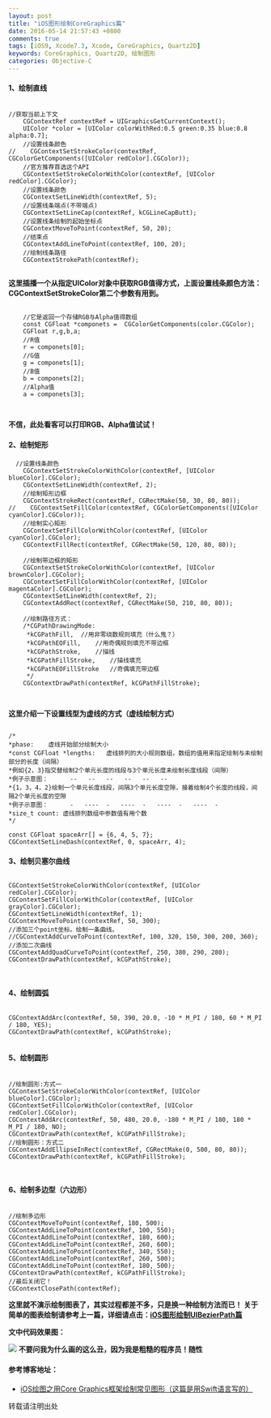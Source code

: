 ```yaml
---
layout: post
title: "iOS图形绘制CoreGraphics篇"
date: 2016-05-14 21:57:43 +0800
comments: true
tags: [iOS9, Xcode7.3, Xcode, CoreGraphics, Quartz2D]
keywords: CoreGraphics, Quartz2D, 绘制图形
categories: Objective-C
---
```


#### 1、绘制直线

```

//获取当前上下文
    CGContextRef contextRef = UIGraphicsGetCurrentContext();
    UIColor *color = [UIColor colorWithRed:0.5 green:0.35 blue:0.8 alpha:0.7];
    //设置线条颜色
//    CGContextSetStrokeColor(contextRef, CGColorGetComponents([UIColor redColor].CGColor));
    //官方推荐首选这个API
    CGContextSetStrokeColorWithColor(contextRef, [UIColor redColor].CGColor);
    //设置线条颜色
    CGContextSetLineWidth(contextRef, 5);
    //设置线条端点(不带端点)
    CGContextSetLineCap(contextRef, kCGLineCapButt);
    //设置线条绘制的起始坐标点
    CGContextMoveToPoint(contextRef, 50, 20);
    //结束点
    CGContextAddLineToPoint(contextRef, 100, 20);
    //绘制线条路径
    CGContextStrokePath(contextRef);
    
```
<!--more-->
**这里插播一个从指定UIColor对象中获取RGB值得方式，上面设置线条颜色方法：CGContextSetStrokeColor第二个参数有用到。**

```

    //它是返回一个存储RGB与Alpha值得数组
    const CGFloat *componets =  CGColorGetComponents(color.CGColor);
    CGFloat r,g,b,a;
    //R值
    r = componets[0];
    //G值
    g = componets[1];
    //B值
    b = componets[2];
    //Alpha值
    a = componets[3];

    

```

**不信，此处看客可以打印RGB、Alpha值试试！**

#### 2、绘制矩形

```
  //设置线条颜色
    CGContextSetStrokeColorWithColor(contextRef, [UIColor blueColor].CGColor);
    CGContextSetLineWidth(contextRef, 2);
    //绘制矩形边框
    CGContextStrokeRect(contextRef, CGRectMake(50, 30, 80, 80));
//    CGContextSetFillColor(contextRef, CGColorGetComponents([UIColor cyanColor].CGColor));
    //绘制实心矩形
    CGContextSetFillColorWithColor(contextRef, [UIColor cyanColor].CGColor);
    CGContextFillRect(contextRef, CGRectMake(50, 120, 80, 80));

    //绘制带边框的矩形
    CGContextSetStrokeColorWithColor(contextRef, [UIColor brownColor].CGColor);
    CGContextSetFillColorWithColor(contextRef, [UIColor magentaColor].CGColor);
    CGContextSetLineWidth(contextRef, 2);
    CGContextAddRect(contextRef, CGRectMake(50, 210, 80, 80));
    
    //绘制路径方式：
    /*CGPathDrawingMode:
     *kCGPathFill,  //用非零绕数规则填充（什么鬼？）
     *kCGPathEOFill,    //用奇偶规则填充不带边框
     *kCGPathStroke,    //描线
     *kCGPathFillStroke,    //描线填充
     *kCGPathEOFillStroke   //奇偶填充带边框
     */
    CGContextDrawPath(contextRef, kCGPathFillStroke);
    
    
```

 **这里介绍一下设置线型为虚线的方式（虚线绘制方式）**
 

```

/*
*phase:    虚线开始部分绘制大小
*const CGFloat *lengths:   虚线排列的大小规则数组，数组的值用来指定绘制与未绘制部分的长度（间隔）
*例如{2，3}指交替绘制2个单元长度的线段与3个单元长度未绘制长度线段（间隙）
*例子示意图：      --   --   --   --   --   --
*{1，3，4，2}绘制一个单元长度线段，间隔3个单元长度空隙，接着绘制4个长度的线段，间隔2个单元长度的空隙
*例子示意图：      -   ----  -   ----  -   ----  -   ----  -
*size_t count: 虚线排列数组中参数值有用个数
*/
 
const CGFloat spaceArr[] = {6, 4, 5, 7};
CGContextSetLineDash(contextRef, 0, spaceArr, 4);

```

 
#### 3、绘制贝塞尔曲线
 
 
```
 
CGContextSetStrokeColorWithColor(contextRef, [UIColor redColor].CGColor);
CGContextSetFillColorWithColor(contextRef, [UIColor grayColor].CGColor);
CGContextSetLineWidth(contextRef, 1);
CGContextMoveToPoint(contextRef, 50, 300);
//添加三个point坐标。绘制一条曲线。
//CGContextAddCurveToPoint(contextRef, 100, 320, 150, 300, 200, 360);
//添加二次曲线
CGContextAddQuadCurveToPoint(contextRef, 250, 380, 290, 280);
CGContextDrawPath(contextRef, kCGPathStroke);
 
 
```
 
 
#### 4、绘制圆弧
 
```

CGContextAddArc(contextRef, 50, 390, 20.0, -10 * M_PI / 180, 60 * M_PI / 180, YES);
CGContextDrawPath(contextRef, kCGPathStroke);


```


#### 5、绘制圆形


```

//绘制圆形:方式一
CGContextSetStrokeColorWithColor(contextRef, [UIColor blueColor].CGColor);
CGContextSetFillColorWithColor(contextRef, [UIColor redColor].CGColor);
CGContextAddArc(contextRef, 50, 480, 20.0, -180 * M_PI / 180, 180 * M_PI / 180, NO);
CGContextDrawPath(contextRef, kCGPathFillStroke);
//绘制圆形：方式二
CGContextAddEllipseInRect(contextRef, CGRectMake(0, 500, 80, 80));
CGContextDrawPath(contextRef, kCGPathFillStroke);
    
    
```
  
    
#### 6、绘制多边型（六边形）

```

//绘制多边形
CGContextMoveToPoint(contextRef, 180, 500);
CGContextAddLineToPoint(contextRef, 100, 550);
CGContextAddLineToPoint(contextRef, 180, 600);
CGContextAddLineToPoint(contextRef, 260, 600);
CGContextAddLineToPoint(contextRef, 340, 550);
CGContextAddLineToPoint(contextRef, 260, 500);
CGContextAddLineToPoint(contextRef, 180, 500);
CGContextDrawPath(contextRef, kCGPathFillStroke);
//最后关闭它！
CGContextClosePath(contextRef);

```
 
**这里就不演示绘制图表了，其实过程都差不多，只是换一种绘制方法而已！
关于简单的图表绘制请参考上一篇，详细请点击：<a href="http://yangshebing.github.io/blog/2016/05/14/iostu-xing-hui-zhi-uibezierpathpian/">iOS图形绘制UIBezierPath篇</a>**

**文中代码效果图：**

![](http://ww1.sinaimg.cn/mw690/7f266405jw1f3va3hd4i9j20ku12aq57.jpg)
**不要问我为什么画的这么丑，因为我是粗糙的程序员！随性**

#### 参考博客地址： 
* <a href = "http://ghui.me/post/2016/04/ios-core-graphics/">iOS绘图之用Core Graphics框架绘制常见图形（这篇是用Swift语言写的）</a>

转载请注明出处

    
    